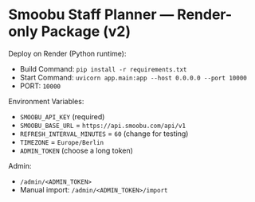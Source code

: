 
# Smoobu Staff Planner — Render-only Package (v2)

Deploy on Render (Python runtime):
- Build Command: `pip install -r requirements.txt`
- Start Command: `uvicorn app.main:app --host 0.0.0.0 --port 10000`
- PORT: `10000`

Environment Variables:
- `SMOOBU_API_KEY` (required)
- `SMOOBU_BASE_URL` = `https://api.smoobu.com/api/v1`
- `REFRESH_INTERVAL_MINUTES` = `60` (change for testing)
- `TIMEZONE` = `Europe/Berlin`
- `ADMIN_TOKEN` (choose a long token)

Admin:
- `/admin/<ADMIN_TOKEN>`
- Manual import: `/admin/<ADMIN_TOKEN>/import`
